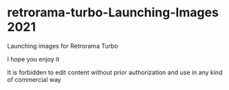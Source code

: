 # retrorama-turbo-Launching-Images 2021
Launching images for Retrorama Turbo

I hope you enjoy it

It is forbidden to edit content without prior authorization and use in any kind of commercial way
